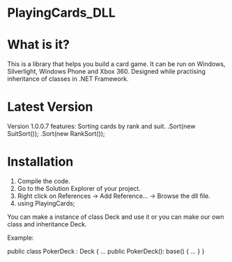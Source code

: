PlayingCards_DLL
================

What is it?
================
This is a library that helps you build a card game.
It can be run on Windows, Silverlight, Windows Phone and Xbox 360.
Designed while practising inheritance of classes in .NET Framework.

Latest Version
================
Version 1.0.0.7 features:
Sorting cards by rank and suit. 
.Sort(new SuitSort());
.Sort(new RankSort());

Installation
================
1. Compile the code.
2. Go to the Solution Explorer of your project.
3. Right click on References -> Add Reference... -> Browse the dll file.
4. using PlayingCards;

You can make a instance of class Deck and use it or 
you can make our own class and inheritance Deck.

Example: 

  public class PokerDeck : Deck
  {
    ...
    public PokerDeck(): base()
    {
      ...
    }
  }
